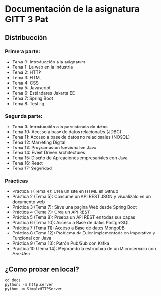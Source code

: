 # Documentación de la asignatura GITT 3 Pat

## Distribucción

### Primera parte:

- Tema 0: Introducción a la asignatura
- Tema 1: La web en la industria
- Tema 2: HTTP
- Tema 3: HTML
- Tema 4: CSS
- Tema 5: Javascript
- Tema 6: Estándares Jakarta EE
- Tema 7: Spring Boot
- Tema 8: Testing

### Segunda parte:

- Tema 9: Introducción a la persistencia de datos
- Tema 10: Acceso a base de datos relacionales (JDBC)
- Tema 11: Acceso a base de datos no relacionales (NOSQL)
- Tema 12: Marketing Digital
- Tema 13: Programación funcional en Java
- Tema 14: Event Driven Architectures
- Tema 15: Diseño de Aplicaciones empresariales con Java
- Tema 16: React
- Tema 17: Seguridad

### Prácticas

- Práctica 1 (Tema 4): Crea un site en HTML en Github
- Práctica 2 (Tema 5): Consume un API REST JSON y visualizalo en un documento web
- Práctica 3 (Tema 7): Sirve una pagina Web desde Spring Boot
- Práctica 4 (Tema 7): Crea un API REST
- Práctica 5 (Tema 8): Prueba un API REST en todas sus capas
- Práctica 6 (Tema 10): Acceso a Base de datos PostgreSQL
- Práctica 7 (Tema 11): Acceso a Base de datos MongoDB
- Práctica 8 (Tema 12): Problema de Euler implementado en Imperativo y Funcional con Java
- Práctica 9 (Tema 13): Patrón Pub/Sub con Kafka
- Práctica 10 (Tema 14): Mejorando la estructura de un Microservicio con ArchUnit


## ¿Como probar en local?

````
cd docs
python3 -m http.server
python -m SimpleHTTPServer
````
